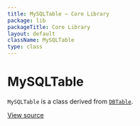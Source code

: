 ```yaml
---
title: MySQLTable — Core Library
package: lib
packageTitle: Core Library
layout: default
className: MySQLTable
type: class
---
```


# MySQLTable

<code>MySQLTable</code> is a class derived from <code><a href="DBTable">DBTable</a></code>.

<a href="https://github.com/eregansu/lib/blob/master/db/mysql-schema.php">View source</a>

